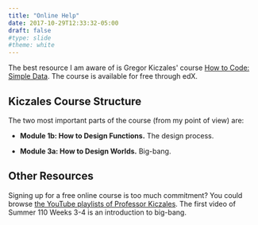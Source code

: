 ```yaml
---
title: "Online Help"
date: 2017-10-29T12:33:32-05:00
draft: false
#type: slide
#theme: white
---
```


The best resource I am aware of is Gregor Kiczales' course [How to Code: Simple Data](https://www.edx.org/course/how-code-simple-data-ubcx-htc1x). The course is available for free through edX. 

## Kiczales Course Structure

The two most important parts of the course (from my point of view) are:

* **Module 1b: How to Design Functions.** The design process.

* **Module 3a: How to Design Worlds.** Big-bang.

## Other Resources

Signing up for a free online course is too much commitment? You could browse
[the YouTube playlists of Professor Kiczales](https://www.youtube.com/user/gregorkiczales/playlists). The first video of Summer 110 Weeks 3-4 is an introduction to big-bang.


    
